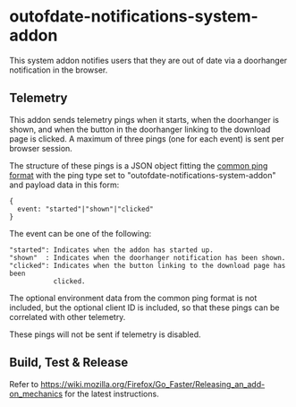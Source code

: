 # outofdate-notifications-system-addon
This system addon notifies users that they are out of date via a doorhanger
notification in the browser.

## Telemetry
This addon sends telemetry pings when it starts, when the doorhanger is shown,
and when the button in the doorhanger linking to the download page is clicked.
A maximum of three pings (one for each event) is sent per browser session.

The structure of these pings is a JSON object fitting the [common ping format](https://gecko.readthedocs.io/en/latest/toolkit/components/telemetry/telemetry/common-ping.html)
with the ping type set to "outofdate-notifications-system-addon" and payload
data in this form:

    {
      event: "started"|"shown"|"clicked"
    }

The event can be one of the following:

    "started": Indicates when the addon has started up.
    "shown"  : Indicates when the doorhanger notification has been shown.
    "clicked": Indicates when the button linking to the download page has been
               clicked.

The optional environment data from the common ping format is not included, but
the optional client ID is included, so that these pings can be correlated with
other telemetry.

These pings will not be sent if telemetry is disabled.

## Build, Test & Release
Refer to https://wiki.mozilla.org/Firefox/Go_Faster/Releasing_an_add-on_mechanics for the latest instructions.
